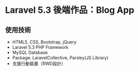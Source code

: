 # Laravel 5.3 後端作品：Blog App
## 使用技術
* HTML5, CSS, Bootstrap, jQuery
* Laravel 5.3 PHP Framework
* MySQL Database
* Package: LaravelCollective, Parsley(JS Library)
* 支援行動裝置（RWD設計）
